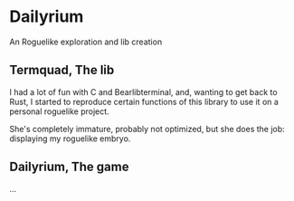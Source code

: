 # Dailyrium
An Roguelike exploration and lib creation


## Termquad, The lib
I had a lot of fun with C and Bearlibterminal, and, wanting to get back to Rust, I started to reproduce certain functions of this library to use it on a personal roguelike project.

She's completely immature, probably not optimized, but she does the job: displaying my roguelike embryo.

## Dailyrium, The game
...
